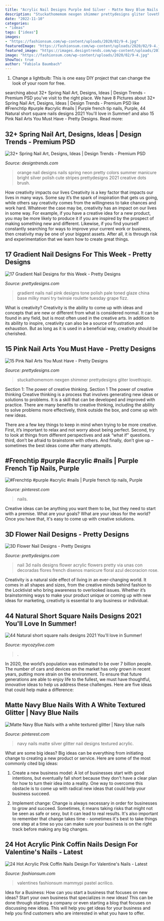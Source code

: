 ```yaml
---
title: "Acrylic Nail Designs Purple And Silver - Matte Navy Blue Nails With A White Textured Glitter"
description: "Stuckathomemom nexgen shimmer prettydesigns gliter lovethispic"
date: "2022-11-10"
categories:
- "ideas"
tags: ["ideas"]
images:
- "https://fashionsum.com/wp-content/uploads/2020/02/9-4.jpg"
featuredImage: "https://fashionsum.com/wp-content/uploads/2020/02/9-4.jpg"
featured_image: "https://images.designtrends.com/wp-content/uploads/2015/10/30130114/Spring-Nail-Designs39-643x1024.jpg"
image: "https://fashionsum.com/wp-content/uploads/2020/02/9-4.jpg"
ShowToc: true
author: "Fabiola Baumbach"
---
```



1. Change a lightbulb: This is one easy DIY project that can change the look of your room for free.

	

		
searching about 32+ Spring Nail Art, Designs, Ideas | Design Trends - Premium PSD you've visit to the right place. We have 8 Pictures about 32+ Spring Nail Art, Designs, Ideas | Design Trends - Premium PSD like #Frenchtip #purple #acrylic #nails | Purple french tip nails, Purple, 44 Natural short square nails designs 2021 You&#039;ll love in Summer! and also 15 Pink Nail Arts You Must Have - Pretty Designs. Read more:
		
    
## 32+ Spring Nail Art, Designs, Ideas | Design Trends - Premium PSD

<img loading=lazy src="https://images.designtrends.com/wp-content/uploads/2015/10/30130114/Spring-Nail-Designs39-643x1024.jpg" onerror="this.onerror=null;this.src='https://tse3.mm.bing.net/th?id=OIP.LNn6BqzqCRMxDNspCHrw7AHaLy&amp;pid=15.1';" alt="32+ Spring Nail Art, Designs, Ideas | Design Trends - Premium PSD">

_Source: designtrends.com_

>orange nail designs nails spring neon pretty colors summer manicure bright silver polish cute stripes prettydesigns 2021 creative dots brush. 

	

How creativity impacts our lives
Creativity is a key factor that impacts our lives in many ways. Some say it’s the spark of inspiration that gets us going, while others say creativity comes from the willingness to take chances and work hard. Whatever the case may be, creativity has an impact on our lives in some way. 
For example, if you have a creative idea for a new product, you may be more likely to produce it if you are inspired by the prospect of making something new and different. Likewise, if you find yourself constantly searching for ways to improve your current work or business, then creativity may be one of your biggest assets. After all, it is through risk and experimentation that we learn how to create great things.

    
## 17 Gradient Nail Designs For This Week - Pretty Designs

<img loading=lazy src="http://www.prettydesigns.com/wp-content/uploads/2014/06/Two-tone-Nails.jpg" onerror="this.onerror=null;this.src='https://tse3.mm.bing.net/th?id=OIP.HxB1uStXtIcQnO5JZmbHcQHaLH&amp;pid=15.1';" alt="17 Gradient Nail Designs for this Week - Pretty Designs">

_Source: prettydesigns.com_

>gradient nails nail pink designs tone polish pale toned glaze china base milky mani try twinsie roulette tuesday grape fizz. 

	

What is creativity?
Creativity is the ability to come up with ideas and concepts that are new or different from what is considered normal. It can be found in any field, but is most often used in the creative arts. In addition to its ability to inspire, creativity can also be a source of frustration and exhaustion. But as long as it is used in a beneficial way, creativity should be cherished.

    
## 15 Pink Nail Arts You Must Have - Pretty Designs

<img loading=lazy src="https://www.prettydesigns.com/wp-content/uploads/2014/03/Pink-and-Silver-Nails.jpg" onerror="this.onerror=null;this.src='https://tse2.mm.bing.net/th?id=OIP.z1Tw1vvMTz5t29bMxPeQ2wHaHa&amp;pid=15.1';" alt="15 Pink Nail Arts You Must Have - Pretty Designs">

_Source: prettydesigns.com_

>stuckathomemom nexgen shimmer prettydesigns gliter lovethispic. 

	

Section 1: The power of creative thinking.
Section 1 The power of creative thinking
Creative thinking is a process that involves generating new ideas or solutions to problems. It is a skill that can be developed and improved with practice. There are many benefits to creative thinking, including the ability to solve problems more effectively, think outside the box, and come up with new ideas.

There are a few key things to keep in mind when trying to be more creative. First, it’s important to relax and not worry about being perfect. Second, try to look at things from different perspectives and ask “what if” questions. third, don’t be afraid to brainstorm with others. And finally, don’t give up – sometimes the best ideas come after many attempts.

    
## #Frenchtip #purple #acrylic #nails | Purple French Tip Nails, Purple

<img loading=lazy src="https://i.pinimg.com/736x/f9/42/55/f94255ae7da3de22203564c0195a0d82--purple-acrylic-nails-french-tip-nails.jpg" onerror="this.onerror=null;this.src='https://tse2.mm.bing.net/th?id=OIP.xxM62WMkA__C8w5iKBtE0wHaM8&amp;pid=15.1';" alt="#Frenchtip #purple #acrylic #nails | Purple french tip nails, Purple">

_Source: pinterest.com_

>nails. 

	

Creative ideas can be anything you want them to be, but they need to start with a premise. What are your goals? What are your ideas for the world? Once you have that, it's easy to come up with creative solutions.

    
## 3D Flower Nail Designs - Pretty Designs

<img loading=lazy src="http://www.prettydesigns.com/wp-content/uploads/2014/07/Blue-Nails1.jpg" onerror="this.onerror=null;this.src='https://tse1.mm.bing.net/th?id=OIP.eZvL7tmTXA7OdjUkIRRcqAHaJ4&amp;pid=15.1';" alt="3D Flower Nail Designs - Pretty Designs">

_Source: prettydesigns.com_

>nail 3d nails designs flower acrylic flowers pretty via unas con decoradas flores french disenos manicure floral azul decoracion rose. 

	

Creativity is a natural side effect of living in an ever-changing world. It comes in all shapes and sizes, from the creative minds behind fashion to the Locktivist who bring awareness to overlooked issues. Whether it’s brainstorming ways to make your product unique or coming up with new ideas for marketing, creativity is essential to any business or individual.

    
## 44 Natural Short Square Nails Designs 2021 You&#039;ll Love In Summer!

<img loading=lazy src="https://mycozylive.com/wp-content/uploads/2021/04/10-14.jpg" onerror="this.onerror=null;this.src='https://tse3.mm.bing.net/th?id=OIP.oL2N7wbE0A7XTJWnuz4CiAHaLH&amp;pid=15.1';" alt="44 Natural short square nails designs 2021 You&#039;ll love in Summer!">

_Source: mycozylive.com_

>. 

	

In 2020, the world’s population was estimated to be over 7 billion people. The number of cars and devices on the market has only grown in recent years, putting more strain on the environment. To ensure that future generations are able to enjoy life to the fullest, we must have thoughtful, innovative ideas to help us address these challenges. Here are five ideas that could help make a difference: 

    
## Matte Navy Blue Nails With A White Textured Glitter | Navy Blue Nails

<img loading=lazy src="https://i.pinimg.com/736x/55/55/2c/55552cce445e5ac76849a5dde0301898.jpg" onerror="this.onerror=null;this.src='https://tse1.mm.bing.net/th?id=OIP.i7ka4DPEccH1JiwOmARB7wHaJ3&amp;pid=15.1';" alt="Matte Navy Blue Nails with a white textured glitter | Navy blue nails">

_Source: pinterest.com_

>navy nails matte silver glitter nail designs textured acrylic. 

	

What are some big ideas?
Big ideas can be everything from initiating change to creating a new product or service. Here are some of the most commonly cited big ideas:
1. Create a new business model: A lot of businesses start with good intentions, but eventually fall short because they don't have a clear plan for how to turn their idea into a reality. One way to overcome this obstacle is to come up with radical new ideas that could help your business succeed.

2. Implement change: Change is always necessary in order for businesses to grow and succeed. Sometimes, it means taking risks that might not be seen as safe or sexy, but it can lead to real results. It's also important to remember that change takes time - sometimes it's best to take things one step at a time so you can make sure your business is on the right track before making any big changes.


    
## 24 Hot Acrylic Pink Coffin Nails Design For Valentine&#039;s Nails - Latest

<img loading=lazy src="https://fashionsum.com/wp-content/uploads/2020/02/9-4.jpg" onerror="this.onerror=null;this.src='https://tse4.mm.bing.net/th?id=OIP.8VVfymWFka0L1KPzx8Hd6gHaKw&amp;pid=15.1';" alt="24 Hot Acrylic Pink Coffin Nails Design For Valentine&#039;s Nails - Latest">

_Source: fashionsum.com_

>valentines fashionsum mammypi pastel acrilico. 

	

Idea for a Business: How can you start a business that focuses on new ideas?
Start your own business that specializes in new ideas! This can be done through starting a company or even starting a blog that focuses on discussing new ideas. This will help you get ideas for your business and help you find customers who are interested in what you have to offer.

